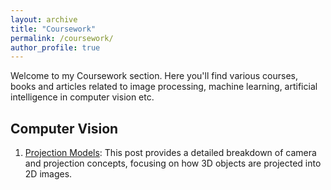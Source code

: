 ```yaml
---
layout: archive
title: "Coursework"
permalink: /coursework/
author_profile: true
---
```


Welcome to my Coursework section. Here you'll find various courses, books and articles related to image processing, machine learning, artificial intelligence in computer vision etc.

## Computer Vision
1. [Projection Models](https://afloresep.github.io/computer-vision/Projection-Models/): 
This post provides a detailed breakdown of camera and projection concepts, focusing on how 3D objects are projected into 2D images.

